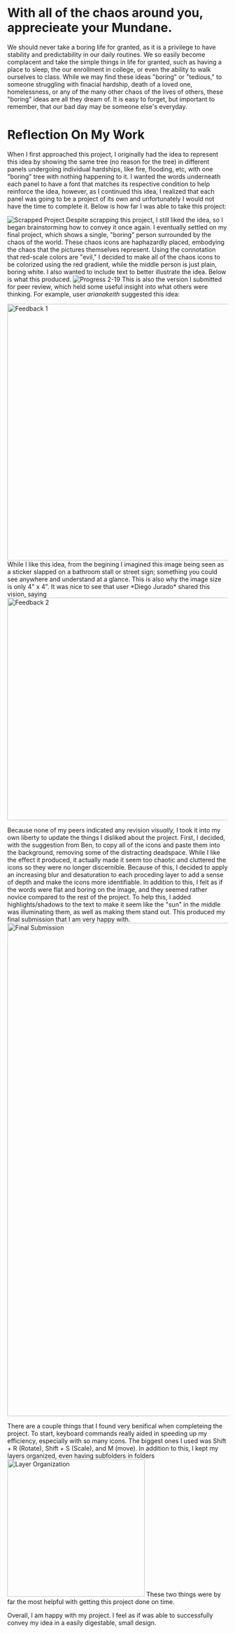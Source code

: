# With all of the chaos around you, apprecieate your Mundane. 
We should never take a boring life for granted, as it is a privilege to have stability and predictability in our daily routines. 
We so easily become complacent and take the simple things in life for granted, such as having a place to sleep, the our enrollment in college, 
or even the ability to walk ourselves to class. While we may find these ideas "boring" or "tedious," to someone struggling with finacial 
hardship, death of a loved one, homelessness, or any of the many other chaos of the lives of others, these "boring" ideas are all they dream of. 
It is easy to forget, but important to remember, that our bad day may be someone else's everyday. 
# **Reflection On My Work**		
When I first approached this project, I originally had the idea to represent this idea by showing the same tree (no reason for the tree) in different panels undergoing 
individual hardships, like fire, flooding, etc, with one "boring" tree with nothing happening to it. I wanted the words underneath each panel to have a font that matches 
its respective condition to help reinforce the idea, however, as I continued this idea, I realized that each panel was going to be a project of its own and unfortunately 
I would not have the time to complete it. Below is how far I was able to take this project: 

![Scrapped Project](https://user-images.githubusercontent.com/122398220/221002260-99ebdcc4-a57a-431e-9178-4c7e10b2acd3.png)
Despite scrapping this project, I still liked the idea, so I began brainstorming how to convey it once again. I eventually settled on my final project, which shows a 
single, "boring" person surrounded by the chaos of the world. These chaos icons are haphazardly placed, embodying the chaos that the pictures themselves represent. Using 
the connotation that red-scale colors are "evil," I decided to make all of the chaos icons to be colorized using the red gradient, while the middle person is just plain, 
boring white. I also wanted to include text to better illustrate the idea. Below is what this produced. 
![Progress 2-19](https://user-images.githubusercontent.com/122398220/221004666-92dbaed4-03de-4a1b-b122-6639dda92311.png)
This is also the version I submitted for peer review, which held some useful insight into what others were thinking. For example, user *arianakeith* suggested this idea: 

<img width="587" alt="Feedback 1" src="https://user-images.githubusercontent.com/122398220/221005545-f03eed42-bd43-4730-9071-13fc35009345.png">
While I like this idea, from the begining I imagined this image being seen as a sticker slapped on a bathroom stall or street sign; something you could see anywhere and 
understand at a glance. This is also why the image size is only 4" x 4". It was nice to see that user *Diego Jurado* shared this vision, saying <img width="509" alt="Feedback 2" src="https://user-images.githubusercontent.com/122398220/221006825-7b4ef007-4c2d-4f45-bbba-9748ef70b6e1.png">

Because none of my peers indicated any revision *visually,* I took it into my own liberty to update the things I disliked about the project. First, I decided, with the 
suggestion from Ben, to copy all of the icons and paste them into the background, removing some of the distracting deadspace. While I like the effect it produced, it 
actually made it seem too chaotic and cluttered the icons so they were no longer discernible. Because of this, I decided to apply an increasing blur and desaturation 
to each proceding layer to add a sense of depth and make the icons more identifiable. In addition to this, I felt as if the words were flat and boring on the image, 
and they seemed rather novice compared to the rest of the project. To help this, I added highlights/shadows to the text to make it seem like the "sun" in the middle 
was illuminating them, as well as making them stand out. This produced my final submission that I am very happy with. <img width="1128" alt="Final Submission" src="https://user-images.githubusercontent.com/122398220/221008868-9095df52-ee29-404b-9830-4e05bb9608a7.png">

There are a couple things that I found very benifical when completeing the project. To start, keyboard commands really aided in speeding up my efficiency, especially 
with so many icons. The biggest ones I used was Shift + R (Rotate), Shift + S (Scale), and M (move). In addition to this, I kept my layers organized, even having 
subfolders in folders 
<img width="314" alt="Layer Organization" src="https://user-images.githubusercontent.com/122398220/221011338-4dfd31e6-bb2c-47b6-8c4b-e5f2c4b0a96f.png">
These two things were by far the most helpful with getting this project done on time. 

Overall, I am happy with my project. I feel as if was able to successfully convey my idea in a easily digestable, small design. 
